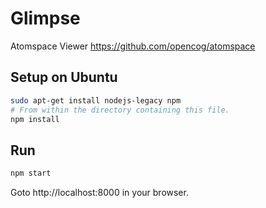 Glimpse
================

Atomspace Viewer
https://github.com/opencog/atomspace

Setup on Ubuntu
--------
```sh
sudo apt-get install nodejs-legacy npm
# From within the directory containing this file.
npm install
```

Run
---
```sh
npm start
```

Goto http://localhost:8000 in your browser.
